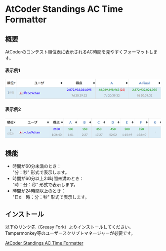 # AtCoder Standings AC Time Formatter

## 概要

 AtCoderのコンテスト順位表に表示されるAC時間を見やすくフォーマットします。

#### 表示例1
 ![AHC順位表での表示例](images/image01.png)

#### 表示例2
 ![ABC順位表での表示例](images/image02.png)

## 機能

 - 時間が60分未満のとき：  
 "分：秒" 形式で表示します。
 - 時間が60分以上24時間未満のとき：  
 "時：分：秒" 形式で表示します。
 - 時間が24時間以上のとき：  
 "日d　時：分：秒" 形式で表示します。

## インストール

以下のリンク先（Greasy Fork）よりインストールしてください。Tampermonkey等のユーザースクリプトマネージャーが必要です。

[AtCoder Standings AC Time Formatter](https://greasyfork.org/ja/scripts/523392-atcoder-standings-ac-time-formatter)

